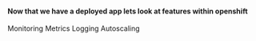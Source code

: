 #### Now that we have a deployed app lets look at features within openshift

Monitoring
Metrics
Logging
Autoscaling

